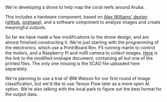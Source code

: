 We're developing a drone to help map the coral reefs around Aruba.

This includes a hardware component, based on [Alex Williams' design](https://hackaday.io/project/20458-open-source-underwater-glider) ([github](https://github.com/alex-williams-2150/underwater-glider), [onshape](https://cad.onshape.com/documents/23c169f94c57ba9867aa3c3f/w/62170f6efac11f679de9c4fe/e/8302463fee19e14abe453dcc)), and a software component to analyze images and create meaningful outputs.

So far we have made a few modifications to the drone design, and are almost finished constructing it. We're just starting with the programming of the electronics, which use a PrintrBoard Rev. F5 running marlin to control the motors, and a Raspberry Pi and noIR camera to collect images. [Here](https://cad.onshape.com/documents/ce8cabb952959788f72162f0/w/012f00113c8357c5636e2f60) is the link to the modified onshape document, containing all but one of the printed files. The only one missing is the SCAD file uploaded here separately.

We're planning to use a trial of IBM Watson for our first round of image classification, but we'd like to use Tensor Flow later as a more open AI option. We're also talking with the local park to figure out the best format for the output data.
